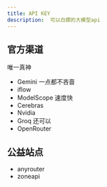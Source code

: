 ```yaml
---
title: API KEY
description:  可以白嫖的大模型api
---
```


## 官方渠道

唯一真神
- Gemini
一点都不吝啬
- iflow
- ModelScope
速度快
- Cerebras
- Nvidia 
- Groq
还可以
- OpenRouter 

## 公益站点

- anyrouter
- zoneapi




